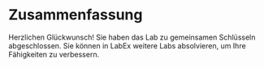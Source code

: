 # Zusammenfassung

Herzlichen Glückwunsch! Sie haben das Lab zu gemeinsamen Schlüsseln abgeschlossen. Sie können in LabEx weitere Labs absolvieren, um Ihre Fähigkeiten zu verbessern.
